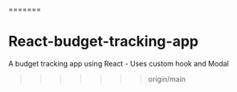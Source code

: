 =======

# React-budget-tracking-app

A budget tracking app using React - Uses custom hook and Modal

> > > > > > > origin/main
